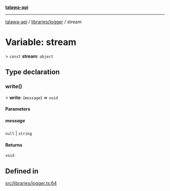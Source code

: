 [**talawa-api**](../../../README.md)

***

[talawa-api](../../../modules.md) / [libraries/logger](../README.md) / stream

# Variable: stream

\> `const` **stream**: `object`

## Type declaration

### write()

\> **write**: (`message`) =\> `void`

#### Parameters

##### message

`null` | `string`

#### Returns

`void`

## Defined in

[src/libraries/logger.ts:64](https://github.com/PalisadoesFoundation/talawa-api/blob/6bd0fecc1032af2aa70d925c85724d9fec2350f9/src/libraries/logger.ts#L64)
